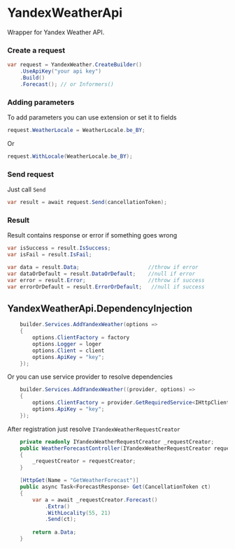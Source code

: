 # YandexWeatherApi
Wrapper for Yandex Weather API.

### Create a request

```c#
var request = YandexWeather.CreateBuilder()
    .UseApiKey("your api key")
    .Build()
    .Forecast(); // or Informers()
```

### Adding parameters
To add parameters you can use extension or set it to fields
```c#
request.WeatherLocale = WeatherLocale.be_BY;
```
Or
```c#
request.WithLocale(WeatherLocale.be_BY);
```
    
### Send request
Just call `Send`
```c#
var result = await request.Send(cancellationToken);
```

### Result
Result contains response or error if something goes wrong
```c#
var isSuccess = result.IsSuccess;
var isFail = result.IsFail;

var data = result.Data;                      //throw if error
var dataOrDefault = result.DataOrDefault;    //null if error
var error = result.Error;                    //throw if success 
var errorOrDefault = result.ErrorOrDefault;   //null if success 
```

## YandexWeatherApi.DependencyInjection

```c#
    builder.Services.AddYandexWeather(options =>
    {
        options.ClientFactory = factory
        options.Logger = loger
        options.Client = client
        options.ApiKey = "key";
    });
```
Or you can use service provider to resolve dependencies
```c#
    builder.Services.AddYandexWeather((provider, options) =>
    {
        options.ClientFactory = provider.GetRequiredService<IHttpClientFactory>();
        options.ApiKey = "key";
    });
```
After registration just resolve `IYandexWeatherRequestCreator`
```c#
    private readonly IYandexWeatherRequestCreator _requestCreator;
    public WeatherForecastController(IYandexWeatherRequestCreator requestCreator)
    {
        _requestCreator = requestCreator;
    }

    [HttpGet(Name = "GetWeatherForecast")]
    public async Task<ForecastResponse> Get(CancellationToken ct)
    {
        var a = await _requestCreator.Forecast()
            .Extra()
            .WithLocality(55, 21)
            .Send(ct);
        
        return a.Data;
    }
```
